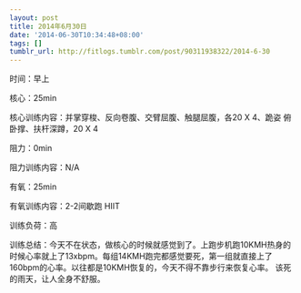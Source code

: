 ```yaml
---
layout: post
title: 2014年6月30日
date: '2014-06-30T10:34:48+08:00'
tags: []
tumblr_url: http://fitlogs.tumblr.com/post/90311938322/2014-6-30
---
```


时间：早上

核心：25min

核心训练内容：并掌穿梭、反向卷腹、交臂屈腹、触腿屈腹，各20 X 4、跪姿
俯卧撑、扶杆深蹲，20 X 4

阻力：0min

阻力训练内容：N/A

有氧：25min

有氧训练内容：2-2间歇跑 HIIT

训练负荷：高

训练总结：今天不在状态，做核心的时候就感觉到了。上跑步机跑10KMH热身的时候心率就上了13xbpm。每组14KMH跑完都感觉要死，第一组就直接上了160bpm的心率。以往都是10KMH恢复的，今天不得不靠步行来恢复心率。
该死的雨天，让人全身不舒服。
